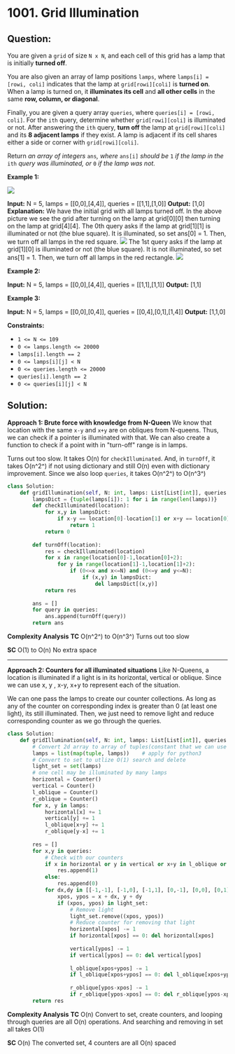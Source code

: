 
  

# 1001. Grid Illumination

## Question:


You are given a  `grid`  of size  `N x N`, and each cell of this grid has a lamp that is initially  **turned off**.

You are also given an array of lamp positions  `lamps`, where  `lamps[i] = [rowi, coli]`  indicates that the lamp at  `grid[rowi][coli]`  is  **turned on**. When a lamp is turned on, it  **illuminates its cell**  and  **all other cells**  in the same  **row, column, or diagonal**.

Finally, you are given a query array  `queries`, where `queries[i] = [rowi, coli]`. For the  `ith` query, determine whether  `grid[rowi][coli]`  is illuminated or not. After answering the  `ith`  query, **turn off**  the lamp at `grid[rowi][coli]`  and its  **8 adjacent lamps**  if they exist. A lamp is adjacent if its cell shares either a side or corner with `grid[rowi][coli]`.

Return  _an array of integers_ `ans`_,_ _where_ `ans[i]` _should be_ `1` _if the lamp in the_ `ith` _query was illuminated, or_ `0` _if the lamp was not._

**Example 1:**

![](https://assets.leetcode.com/uploads/2020/08/19/illu_1.jpg)

**Input:** N = 5, lamps = [[0,0],[4,4]], queries = [[1,1],[1,0]]
**Output:** [1,0]
**Explanation:** We have the initial grid with all lamps turned off. In the above picture we see the grid after turning on the lamp at grid[0][0] then turning on the lamp at grid[4][4].
The 0th query asks if the lamp at grid[1][1] is illuminated or not (the blue square). It is illuminated, so set ans[0] = 1. Then, we turn off all lamps in the red square.
![](https://assets.leetcode.com/uploads/2020/08/19/illu_step1.jpg)
The 1st query asks if the lamp at grid[1][0] is illuminated or not (the blue square). It is not illuminated, so set ans[1] = 1. Then, we turn off all lamps in the red rectangle.
![](https://assets.leetcode.com/uploads/2020/08/19/illu_step2.jpg)

**Example 2:**

**Input:** N = 5, lamps = [[0,0],[4,4]], queries = [[1,1],[1,1]]
**Output:** [1,1]

**Example 3:**

**Input:** N = 5, lamps = [[0,0],[0,4]], queries = [[0,4],[0,1],[1,4]]
**Output:** [1,1,0]

**Constraints:**

-   `1 <= N <= 109`
-   `0 <= lamps.length <= 20000`
-   `lamps[i].length == 2`
-   `0 <= lamps[i][j] < N`
-   `0 <= queries.length <= 20000`
-   `queries[i].length == 2`
-   `0 <= queries[i][j] < N`
## Solution:
**Approach 1: Brute force with knowledge from N-Queen**
We know that location with the same `x-y` and `x+y` are on obliques from N-queens. Thus, we can check if a pointer is illuminated with that. We can also create a function to check if a point with in "turn-off" range is in lamps.

Turns out too slow. It takes O(n) for `checkIlluminated`. And, in `turnOff`, it takes O(n^2^) if not using dictionary and still O(n) even with dictionary improvement. Since we also loop `queries`, it takes O(n^2^) to O(n^3^)

```python
class Solution:
    def gridIllumination(self, N: int, lamps: List[List[int]], queries: List[List[int]]) -> List[int]:
		lampsDict = {tuple(lamps[i]): 1 for i in range(len(lamps))}
        def checkIlluminated(location):
            for x,y in lampsDict:
                if x-y == location[0]-location[1] or x+y == location[0]+location[1] or x == location[0] or y == location[1]:
                    return 1
            return 0
        
        def turnOff(location):
            res = checkIlluminated(location)
            for x in range(location[0]-1,location[0]+2):
                for y in range(location[1]-1,location[1]+2):
                    if (0<=x and x<=N) and (0<=y and y<=N):
                        if (x,y) in lampsDict:
                            del lampsDict[(x,y)]
            return res
            
        ans = []
        for query in queries:
            ans.append(turnOff(query))
        return ans
```
**Complexity Analysis**
**TC** 
O(n^2^) to O(n^3^)  Turns out too slow

**SC** 
O(1) to O(n) No extra space

---

**Approach 2: Counters for all illuminated situations**
Like N-Queens, a location is illuminated if a light is in its horizontal, vertical or oblique. Since we can use x, y , x-y, x+y to represent each of the situation. 

We can one pass the lamps to create our counter collections.
As long as any of the counter on corresponding index is greater than 0 (at least one light), its still illuminated. 
Then, we just need to remove light and reduce corresponding counter as we go through the queries.

```python
class Solution:
    def gridIllumination(self, N: int, lamps: List[List[int]], queries: List[List[int]]) -> List[int]:
	    # Convert 2d array to array of tuples(constant that we can use to hash)
        lamps = list(map(tuple, lamps))    # apply for python3
        # Convert to set to utlize O(1) search and delete
        light_set = set(lamps)
        # one cell may be illuminated by many lamps
        horizontal = Counter()
        vertical = Counter()
        l_oblique = Counter()
        r_oblique = Counter()
        for x, y in lamps:
            horizontal[x] += 1
            vertical[y] += 1
            l_oblique[x+y] += 1
            r_oblique[y-x] += 1
        
        res = []
        for x,y in queries:
	        # Check with our counters
            if x in horizontal or y in vertical or x+y in l_oblique or y-x in r_oblique:
                res.append(1)
            else:
                res.append(0)
            for dx,dy in [[-1,-1], [-1,0], [-1,1], [0,-1], [0,0], [0,1], [1,-1], [1,0], [1,1]]:
                xpos, ypos = x + dx, y + dy
                if (xpos, ypos) in light_set:
	                # Remove light
                    light_set.remove((xpos, ypos))
	                # Reduce counter for removing that light
                    horizontal[xpos] -= 1
                    if horizontal[xpos] == 0: del horizontal[xpos]
                    
                    vertical[ypos] -= 1
                    if vertical[ypos] == 0: del vertical[ypos]
                    
                    l_oblique[xpos+ypos] -= 1
                    if l_oblique[xpos+ypos] == 0: del l_oblique[xpos+ypos]
                        
                    r_oblique[ypos-xpos] -= 1
                    if r_oblique[ypos-xpos] == 0: del r_oblique[ypos-xpos]
        return res
```

**Complexity Analysis**
**TC** 
O(n) Convert to set, create counters, and looping through queries are all O(n) operations. And searching and removing in set all takes O(1)

**SC** 
O(n) The converted set, 4 counters are all O(n) spaced
